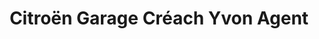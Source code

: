 ---
title: "Citroën Garage Créach Yvon Agent"
url: /plerin/citroen-garage-creach-yvon-agent/
shop: Autowerkstatt
---
